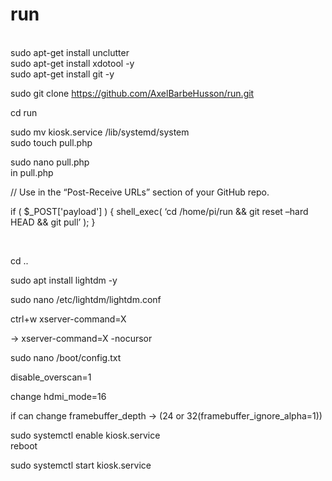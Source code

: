# run
</br>
sudo apt-get install unclutter
</br>
sudo apt-get install xdotool -y
</br>
sudo apt-get install git -y
</br>

sudo git clone https://github.com/AxelBarbeHusson/run.git
</br>

cd run
</br>

sudo mv kiosk.service /lib/systemd/system
</br>
sudo touch pull.php

sudo nano pull.php
</br>
in pull.php


// Use in the “Post-Receive URLs” section of your GitHub repo.

if ( $_POST['payload'] ) {
shell_exec( ‘cd /home/pi/run && git reset –hard HEAD && git pull’ );
}

</br>

cd ..
</br>

sudo apt install lightdm -y
</br>

sudo nano /etc/lightdm/lightdm.conf
</br>

ctrl+w xserver-command=X
</br>

 -> xserver-command=X -nocursor
 </br>

sudo nano /boot/config.txt
</br>

disable_overscan=1
</br>

change hdmi_mode=16
</br>

if can change framebuffer_depth -> (24 or 32(framebuffer_ignore_alpha=1))
</br>

sudo systemctl enable kiosk.service
</br>
reboot
</br>

sudo systemctl start kiosk.service
</br>

